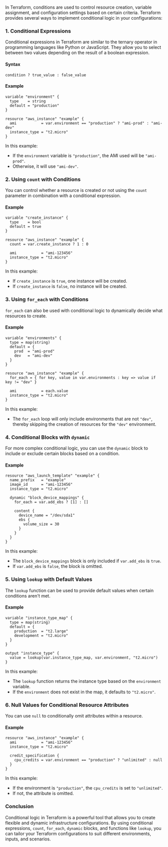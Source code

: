 In Terraform, conditions are used to control resource creation, variable assignment, and configuration settings based on certain criteria. Terraform provides several ways to implement conditional logic in your configurations:

### 1. **Conditional Expressions**
Conditional expressions in Terraform are similar to the ternary operator in programming languages like Python or JavaScript. They allow you to select between two values depending on the result of a boolean expression.

#### Syntax
```hcl
condition ? true_value : false_value
```

#### Example
```hcl
variable "environment" {
  type    = string
  default = "production"
}

resource "aws_instance" "example" {
  ami           = var.environment == "production" ? "ami-prod" : "ami-dev"
  instance_type = "t2.micro"
}
```

In this example:
- If the `environment` variable is `"production"`, the AMI used will be `"ami-prod"`.
- Otherwise, it will use `"ami-dev"`.

### 2. **Using `count` with Conditions**
You can control whether a resource is created or not using the `count` parameter in combination with a conditional expression.

#### Example
```hcl
variable "create_instance" {
  type    = bool
  default = true
}

resource "aws_instance" "example" {
  count = var.create_instance ? 1 : 0

  ami           = "ami-123456"
  instance_type = "t2.micro"
}
```

In this example:
- If `create_instance` is `true`, one instance will be created.
- If `create_instance` is `false`, no instance will be created.

### 3. **Using `for_each` with Conditions**
`for_each` can also be used with conditional logic to dynamically decide what resources to create.

#### Example
```hcl
variable "environments" {
  type = map(string)
  default = {
    prod  = "ami-prod"
    dev   = "ami-dev"
  }
}

resource "aws_instance" "example" {
  for_each = { for key, value in var.environments : key => value if key != "dev" }

  ami           = each.value
  instance_type = "t2.micro"
}
```

In this example:
- The `for_each` loop will only include environments that are not `"dev"`, thereby skipping the creation of resources for the `"dev"` environment.

### 4. **Conditional Blocks with `dynamic`**
For more complex conditional logic, you can use the `dynamic` block to include or exclude certain blocks based on a condition.

#### Example
```hcl
resource "aws_launch_template" "example" {
  name_prefix   = "example"
  image_id      = "ami-123456"
  instance_type = "t2.micro"

  dynamic "block_device_mappings" {
    for_each = var.add_ebs ? [1] : []

    content {
      device_name = "/dev/sda1"
      ebs {
        volume_size = 30
      }
    }
  }
}
```

In this example:
- The `block_device_mappings` block is only included if `var.add_ebs` is `true`.
- If `var.add_ebs` is `false`, the block is omitted.

### 5. **Using `lookup` with Default Values**
The `lookup` function can be used to provide default values when certain conditions aren't met.

#### Example
```hcl
variable "instance_type_map" {
  type = map(string)
  default = {
    production  = "t2.large"
    development = "t2.micro"
  }
}

output "instance_type" {
  value = lookup(var.instance_type_map, var.environment, "t2.micro")
}
```

In this example:
- The `lookup` function returns the instance type based on the `environment` variable.
- If the `environment` does not exist in the map, it defaults to `"t2.micro"`.

### 6. **Null Values for Conditional Resource Attributes**
You can use `null` to conditionally omit attributes within a resource.

#### Example
```hcl
resource "aws_instance" "example" {
  ami           = "ami-123456"
  instance_type = "t2.micro"

  credit_specification {
    cpu_credits = var.environment == "production" ? "unlimited" : null
  }
}
```

In this example:
- If the environment is `"production"`, the `cpu_credits` is set to `"unlimited"`.
- If not, the attribute is omitted.

### Conclusion
Conditional logic in Terraform is a powerful tool that allows you to create flexible and dynamic infrastructure configurations. By using conditional expressions, `count`, `for_each`, `dynamic` blocks, and functions like `lookup`, you can tailor your Terraform configurations to suit different environments, inputs, and scenarios.